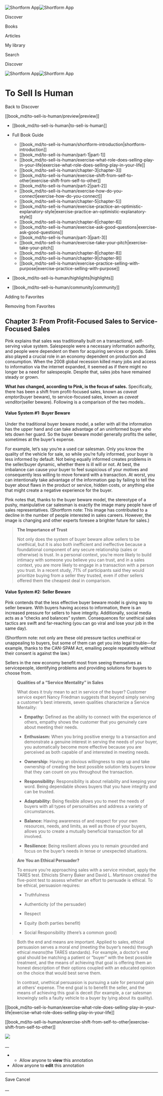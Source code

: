 ![Shortform App](/img/logo.36a2399e.svg)![Shortform App](/img/logo-dark.70c1b072.svg)

Discover

Books

Articles

My library

Search

Discover

![Shortform App](/img/logo.36a2399e.svg)![Shortform App](/img/logo-dark.70c1b072.svg)

# To Sell Is Human

Back to Discover

[[book_md/to-sell-is-human/preview|preview]]

  * [[book_md/to-sell-is-human|to-sell-is-human]]
  * Full Book Guide

    * [[book_md/to-sell-is-human/shortform-introduction|shortform-introduction]]
    * [[book_md/to-sell-is-human/part-1|part-1]]
    * [[book_md/to-sell-is-human/exercise-what-role-does-selling-play-in-your-life|exercise-what-role-does-selling-play-in-your-life]]
    * [[book_md/to-sell-is-human/chapter-3|chapter-3]]
    * [[book_md/to-sell-is-human/exercise-shift-from-self-to-other|exercise-shift-from-self-to-other]]
    * [[book_md/to-sell-is-human/part-2|part-2]]
    * [[book_md/to-sell-is-human/exercise-how-do-you-connect|exercise-how-do-you-connect]]
    * [[book_md/to-sell-is-human/chapter-5|chapter-5]]
    * [[book_md/to-sell-is-human/exercise-practice-an-optimistic-explanatory-style|exercise-practice-an-optimistic-explanatory-style]]
    * [[book_md/to-sell-is-human/chapter-6|chapter-6]]
    * [[book_md/to-sell-is-human/exercise-ask-good-questions|exercise-ask-good-questions]]
    * [[book_md/to-sell-is-human/part-3|part-3]]
    * [[book_md/to-sell-is-human/exercise-take-your-pitch|exercise-take-your-pitch]]
    * [[book_md/to-sell-is-human/chapter-8|chapter-8]]
    * [[book_md/to-sell-is-human/chapter-9|chapter-9]]
    * [[book_md/to-sell-is-human/exercise-practice-selling-with-purpose|exercise-practice-selling-with-purpose]]
  * [[book_md/to-sell-is-human/highlights|highlights]]
  * [[book_md/to-sell-is-human/community|community]]



Adding to Favorites 

Removing from Favorites 

## Chapter 3: From Profit-Focused Sales to Service-Focused Sales

Pink explains that sales was traditionally built on a transactional, self-serving value system. Salespeople were a necessary information authority, and people were dependent on them for acquiring services or goods. Sales also played a crucial role in an economy dependent on production and consumption. When the 2008 global recession killed many jobs and access to information via the internet expanded, it seemed as if there might no longer be a need for salespeople. Despite that, sales jobs have remained steady or grown.

**What _has_ changed, according to Pink, is the focus of sales.** Specifically, there has been a shift from profit-focused sales, known as _caveat emptor_(buyer beware), to service-focused sales, known as _caveat venditor_(seller beware). Following is a comparison of the two models..

#### Value System #1: Buyer Beware

Under the traditional buyer beware model, a seller with all the information has the upper hand and can take advantage of an uninformed buyer who lets down her guard. So the buyer beware model generally profits the seller, sometimes at the buyer’s expense.

For example, let’s say you’re a used car salesman. Only you know the quality of the vehicle for sale, so while you’re fully informed, your buyer is less informed by default. Not being equally informed creates problems in the seller/buyer dynamic, whether there is ill will or not. At best, the imbalance can cause your buyer to feel suspicious of your motives and consequently less willing to move forward with a transaction. At worst, you can intentionally take advantage of the information gap by failing to tell the buyer about flaws in the product or service, hidden costs, or anything else that might create a negative experience for the buyer.

Pink notes that, thanks to the buyer beware model, the stereotype of a pushy, manipulative car salesman is exactly the image many people have of sales representatives. (Shortform note: This image has contributed to a decline in the number of people interested in sales careers. However, the image is changing and other experts foresee a brighter future for sales.)

> **The Importance of Trust**
> 
> Not only does the system of buyer beware allow sellers to be unethical, but it is also both inefficient and ineffective because a foundational component of any secure relationship (sales or otherwise) is trust. In a personal context, you’re more likely to build intimacy with someone you believe you can trust, and in a sales context, you are more likely to engage in a transaction with a person you trust. In a recent study, 71% of participants said they would prioritize buying from a seller they trusted, even if other sellers offered them the cheapest deal in comparison.

#### Value System #2: Seller Beware

Pink contends that the less effective buyer beware model is giving way to seller beware. With buyers having access to information, there is an increased pressure for sellers to have integrity. Additionally, social media acts as a “checks and balances” system. Consequences for unethical sales tactics are swift and far-reaching (you can go viral and lose your job in the same day).

(Shortform note: not only are these old pressure tactics unethical or unappealing to buyers, but some of them can get you into legal trouble—for example, thanks to the CAN-SPAM Act, emailing people repeatedly without their consent is against the law.)

Sellers in the new economy benefit most from seeing themselves as servicepeople, identifying problems and providing solutions for buyers to choose from.

> **Qualities of a “Service Mentality” in Sales**
> 
> What does it truly mean to act in service of the buyer? Customer service expert Nancy Friedman suggests that beyond simply serving a customer’s best interests, seven qualities characterize a Service Mentality:
> 
>   * **Empathy:** Defined as the ability to connect with the experience of others, empathy shows the customer that you genuinely care about meeting their needs.
> 
>   * **Enthusiasm:** When you bring positive energy to a transaction and demonstrate a genuine interest in serving the needs of your buyer, you automatically become more effective because you are perceived as both capable of and interested in meeting needs.
> 
>   * **Ownership:** Having an obvious willingness to step up and take ownership of creating the best possible solution lets buyers know that they can count on you throughout the transaction.
> 
>   * **Responsibility:** Responsibility is about reliability and keeping your word. Being dependable shows buyers that you have integrity and can be trusted.
> 
>   * **Adaptability:** Being flexible allows you to meet the needs of buyers with all types of personalities and address a variety of circumstances.
> 
>   * **Balance:** Having awareness of and respect for your own resources, needs, and limits, as well as those of your buyers, allows you to create a mutually beneficial transaction for all involved.
> 
>   * **Resilience:** Being resilient allows you to remain grounded and focus on the buyer’s needs in tense or unexpected situations.
> 
> 


> **Are You an Ethical Persuader?**
> 
> To ensure you’re approaching sales with a service mindset, apply the TARES test. Ethicists Sherry Baker and David L. Martinson created the five-point test to assess whether an effort to persuade is ethical. To be ethical, persuasion requires:
> 
>   * Truthfulness
> 
>   * Authenticity (of the persuader)
> 
>   * Respect
> 
>   * Equity (both parties benefit)
> 
>   * Social Responsibility (there’s a common good)
> 
> 

> 
> Both the end and means are important. Applied to sales, ethical persuasion serves a moral _end_ (meeting the buyer’s needs) through ethical _means_(the TARES standards). For example, a doctor’s end goal should be matching a patient or “buyer” with the best possible treatment, and the means of achieving that goal is offering them an honest description of their options coupled with an educated opinion on the choice that would best serve them.
> 
> In contrast, unethical persuasion is pursuing a sale for personal gain at others’ expense. The end goal is to benefit the seller, and the means of achieving this goal is deceit (for example, a car salesman knowingly sells a faulty vehicle to a buyer by lying about its quality).

[[book_md/to-sell-is-human/exercise-what-role-does-selling-play-in-your-life|exercise-what-role-does-selling-play-in-your-life]]

[[book_md/to-sell-is-human/exercise-shift-from-self-to-other|exercise-shift-from-self-to-other]]

![](https://bat.bing.com/action/0?ti=56018282&Ver=2&mid=fc4c61aa-f6ee-4ce4-b34a-fc2f64380262&sid=48a964a0642711eeb2d9b36fc717f5e2&vid=48a9a1e0642711eebeaf23361361f0d4&vids=0&msclkid=N&pi=0&lg=en-US&sw=800&sh=600&sc=24&nwd=1&tl=Shortform%20%7C%20Book&p=https%3A%2F%2Fwww.shortform.com%2Fapp%2Fbook%2Fto-sell-is-human%2Fchapter-3&r=&lt=1018&evt=pageLoad&sv=1&rn=699523)

__

  *   * Allow anyone to **view** this annotation
  * Allow anyone to **edit** this annotation



* * *

Save Cancel

__



